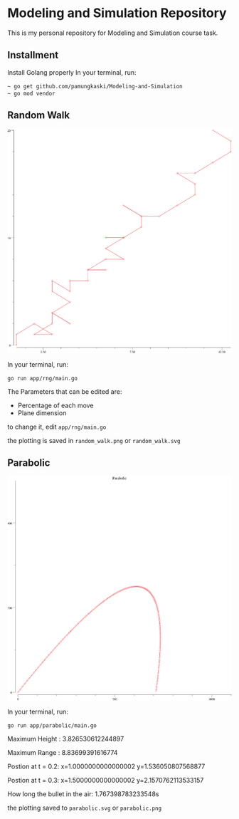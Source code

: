 # Modeling and Simulation Repository

This is my personal repository for Modeling and Simulation course task.

## Installment
Install Golang properly
In your terminal, run:

```
~ go get github.com/pamungkaski/Modeling-and-Simulation
~ go mod vendor
```

## Random Walk
![](https://raw.githubusercontent.com/pamungkaski/Modeling-and-Simulation/master/random_walk.png)

In your terminal, run:

```
go run app/rng/main.go
```

The Parameters that can be edited are:
- Percentage of each move
- Plane dimension

to change it, edit `app/rng/main.go`

the plotting is saved in `random_walk.png` or `random_walk.svg`
## Parabolic
![](https://raw.githubusercontent.com/pamungkaski/Modeling-and-Simulation/master/parabolic.png)

In your terminal, run:

```
go run app/parabolic/main.go
```

Maximum Height :  3.826530612244897

Maximum Range :  8.83699391616774

Postion at t = 0.2:  x=1.0000000000000002 y=1.536050807568877

Postion at t = 0.3:  x=1.5000000000000002 y=2.1570762113533157

How long the bullet in the air:  1.767398783233548s


the plotting saved to `parabolic.svg` or `parabolic.png`


